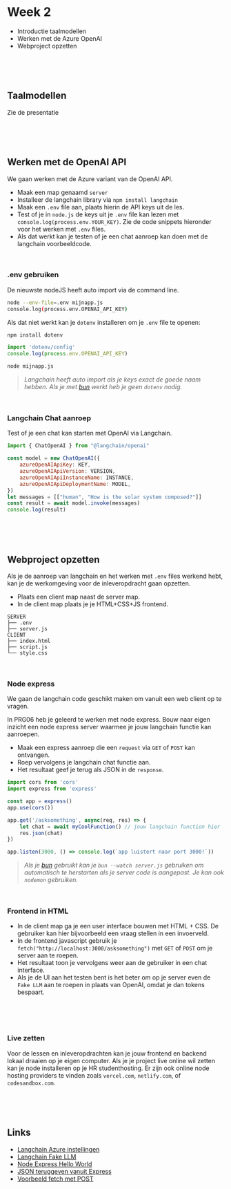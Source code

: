 # Week 2

- Introductie taalmodellen
- Werken met de Azure OpenAI
- Webproject opzetten

<br><br><br>

## Taalmodellen

Zie de presentatie

<br><br><br>

## Werken met de OpenAI API

We gaan werken met de Azure variant van de OpenAI API.

- Maak een map genaamd `server`
- Installeer de langchain library via `npm install langchain`
- Maak een `.env` file aan, plaats hierin de API keys uit de les.
- Test of je in `node.js` de keys uit je `.env` file kan lezen met `console.log(process.env.YOUR_KEY)`. Zie de code snippets hieronder voor het werken met `.env` files.
- Als dat werkt kan je testen of je een chat aanroep kan doen met de langchain voorbeeldcode.

<br>

### .env gebruiken

De nieuwste nodeJS heeft auto import via de command line. 
```sh
node --env-file=.env mijnapp.js
console.log(process.env.OPENAI_API_KEY)
```
Als dat niet werkt kan je `dotenv` installeren om je `.env` file te openen:
```sh
npm install dotenv
```
```js
import 'dotenv/config'
console.log(process.env.OPENAI_API_KEY)
```
```sh
node mijnapp.js
```
> *Langchain heeft *auto import* als je keys exact de goede naam hebben. Als je met [bun](https://bun.sh) werkt heb je geen `dotenv` nodig.*

<br>

### Langchain Chat aanroep

Test of je een chat kan starten met OpenAI via Langchain.

```js
import { ChatOpenAI } from "@langchain/openai"

const model = new ChatOpenAI({
    azureOpenAIApiKey: KEY, 
    azureOpenAIApiVersion: VERSION, 
    azureOpenAIApiInstanceName: INSTANCE, 
    azureOpenAIApiDeploymentName: MODEL, 
})
let messages = [["human", "How is the solar system composed?"]]
const result = await model.invoke(messages)
console.log(result)
```
<br><br><br>

## Webproject opzetten

Als je de aanroep van langchain en het werken met `.env` files werkend hebt, kan je de werkomgeving voor de inleveropdracht gaan opzetten.

- Plaats een client map naast de server map.
- In de client map plaats je je HTML+CSS+JS frontend.

```
SERVER
├── .env
├── server.js
CLIENT
├── index.html
├── script.js
└── style.css
```
<br>

### Node express

We gaan de langchain code geschikt maken om vanuit een web client op te vragen.

In PRG06 heb je geleerd te werken met node express. Bouw naar eigen inzicht een node express server waarmee je jouw langchain functie kan aanroepen.

- Maak een express aanroep die een `request` via `GET` of `POST` kan ontvangen.
- Roep vervolgens je langchain chat functie aan.
- Het resultaat geef je terug als JSON in de `response`.

```js
import cors from 'cors'
import express from 'express'

const app = express()
app.use(cors())

app.get('/asksomething', async(req, res) => {
    let chat = await myCoolFunction() // jouw langchain function hier
    res.json(chat)
})

app.listen(3000, () => console.log(`app luistert naar port 3000!`))
```

> *Als je [bun](https://bun.sh) gebruikt kan je `bun --watch server.js` gebruiken om automatisch te herstarten als je server code is aangepast. Je kan ook `nodemon` gebruiken.*
 
<br>

### Frontend in HTML

- In de client map ga je een user interface bouwen met HTML + CSS. De gebruiker kan hier bijvoorbeeld een vraag stellen in een invoerveld.
- In de frontend javascript gebruik je `fetch("http://localhost:3000/asksomething")` met `GET` of `POST` om je server aan te roepen.
- Het resultaat toon je vervolgens weer aan de gebruiker in een chat interface.
- Als je de UI aan het testen bent is het beter om op je server even de `Fake LLM` aan te roepen in plaats van OpenAI, omdat je dan tokens bespaart.

<br><br><br>

### Live zetten

Voor de lessen en inleveropdrachten kan je jouw frontend en backend lokaal draaien op je eigen computer. Als je je project live online wil zetten kan je node installeren op je HR studenthosting. Er zijn ook online node hosting providers te vinden zoals `vercel.com`, `netlify.com`, of `codesandbox.com`.

<br><Br><br>

## Links

- [Langchain Azure instellingen](https://js.langchain.com/docs/integrations/chat/azure)
- [Langchain Fake LLM](https://js.langchain.com/docs/integrations/chat/fake)
- [Node Express Hello World](https://expressjs.com/en/starter/hello-world.html)
- [JSON teruggeven vanuit Express](https://expressjs.com/en/5x/api.html#res.json)
- [Voorbeeld fetch met POST](https://jasonwatmore.com/post/2021/09/05/fetch-http-post-request-examples)